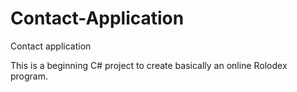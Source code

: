 # Contact-Application
Contact application

This is a beginning C# project to create basically an online Rolodex program.
